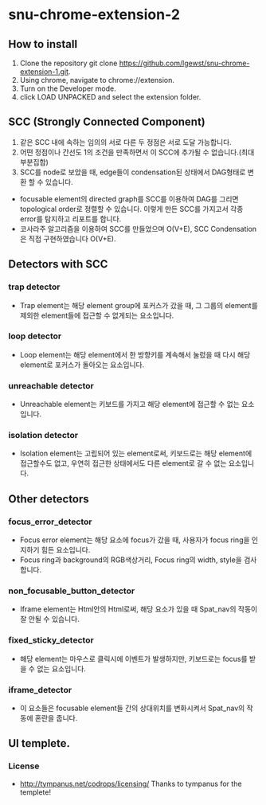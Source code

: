 # snu-chrome-extension-2

## How to install
1. Clone the repository git clone https://github.com/lgewst/snu-chrome-extension-1.git.
1. Using chrome, navigate to chrome://extension.
1. Turn on the Developer mode.
1. click LOAD UNPACKED and select the extension folder.

## SCC (Strongly Connected Component)
1. 같은 SCC 내에 속하는 임의의 서로 다른 두 정점은 서로 도달 가능합니다.
1. 어떤 정점이나 간선도 1의 조건을 만족하면서 이 SCC에 추가될 수 없습니다.(최대부분집합)
1. SCC를 node로 보았을 때, edge들이 condensation된 상태에서 DAG형태로 변환 할 수 있습니다.

- focusable element의 directed graph를 SCC를 이용하여 DAG를 그리면 topological order로 정렬할 수 있습니다.
이렇게 만든 SCC를 가지고서 각종 error를 탐지하고 리포트를 합니다.
- 코사라주 알고리즘을 이용하여 SCC를 만들었으며 O(V+E), SCC Condensation은 직접 구현하였습니다 O(V+E).

## Detectors with SCC
### trap detector
- Trap element는 해당 element group에 포커스가 갔을 때, 그 그룹의 element를 제외한 element들에 접근할 수 없게되는 요소입니다.
### loop detector
- Loop element는 해당 element에서 한 방향키를 계속해서 눌렀을 때 다시 해당 element로 포커스가 돌아오는 요소입니다. 
### unreachable detector
- Unreachable element는 키보드를 가지고 해당 element에 접근할 수 없는 요소입니다.
### isolation detector
- Isolation element는 고립되어 있는 element로써, 키보드로는 해당 element에 접근할수도 없고, 우연히 접근한 상태에서도 다른 element로 갈 수 없는 요소입니다.

## Other detectors
### focus_error_detector
- Focus error element는 해당 요소에 focus가 갔을 때, 사용자가 focus ring을 인지하기 힘든 요소입니다.
- Focus ring과 background의 RGB색상거리, Focus ring의 width, style을 검사합니다.
### non_focusable_button_detector
- Iframe element는 Html안의 Html로써, 해당 요소가 있을 때 Spat_nav의 작동이 잘 안될 수 있습니다.
### fixed_sticky_detector
- 해당 element는 마우스로 클릭시에 이벤트가 발생하지만, 키보드로는 focus를 받을 수 없는 요소입니다.
### iframe_detector
- 이 요소들은 focusable element들 간의 상대위치를 변화시켜서 Spat_nav의 작동에 혼란을 줍니다.

## UI templete.
### License
- http://tympanus.net/codrops/licensing/
Thanks to tympanus for the templete!